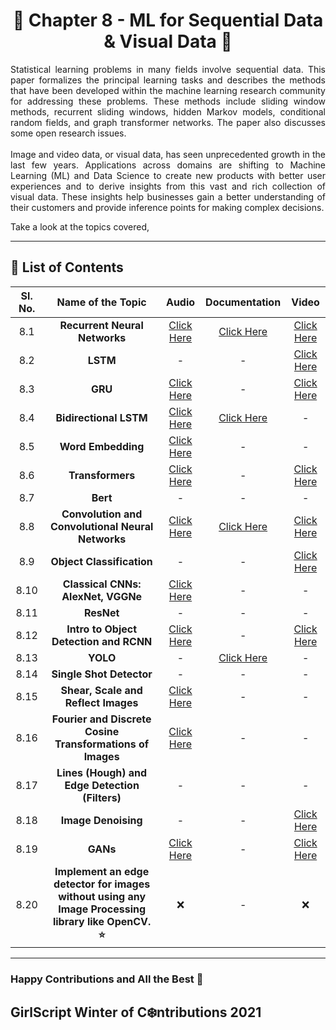 <div align = 'center'>
  <h1> 🔶 Chapter 8 - ML for Sequential Data & Visual Data 🔶 </h1>
  </div>
  
  <p align = 'justify'>Statistical learning problems in many fields involve sequential data. This paper formalizes the principal learning tasks and describes
the methods that have been developed within the machine learning research community for addressing these problems. These methods include
sliding window methods, recurrent sliding windows, hidden Markov models, conditional random fields, and graph transformer networks. The paper also discusses some open research issues.<br><br>Image and video data, or visual data, has seen unprecedented growth in the last few years. Applications across domains are shifting to Machine Learning (ML) and Data Science to create new products with better user experiences and to derive insights from this vast and rich collection of visual data. These insights help businesses gain a better understanding of their customers and provide inference points for making complex decisions.</p>

Take a look at the topics covered,
******************************************************************
## 📌 List of Contents

| Sl. No. | Name of the Topic | Audio | Documentation | Video |
| :-: | :-: | :-: | :-: | :-: |
| 8.1 | **Recurrent Neural Networks** | [Click Here](https://github.com/girlscript/winter-of-contributing/blob/Machine_Learning/Machine_Learning/ML_For_Sequential_Data_%26_Visual_Data/ML_8_1_RNN_(A).md) | [Click Here](https://github.com/girlscript/winter-of-contributing/blob/Machine_Learning/Machine_Learning/ML_For_Sequential_Data_%26_Visual_Data/ML_8_1_RNN_(D).ipynb) | [Click Here](https://github.com/girlscript/winter-of-contributing/blob/Machine_Learning/Machine_Learning/ML_For_Sequential_Data_%26_Visual_Data/ML_8_1_RNN_(V).md) |
| 8.2 | **LSTM** | - | - | [Click Here](https://github.com/girlscript/winter-of-contributing/blob/Machine_Learning/Machine_Learning/ML_For_Sequential_Data_%26_Visual_Data/ML_8_2_LSTM_(V).md) |
| 8.3 | **GRU** | [Click Here](https://github.com/girlscript/winter-of-contributing/blob/Machine_Learning/Machine_Learning/ML_For_Sequential_Data_%26_Visual_Data/ML_8_3_GRU_(A).md) | - | [Click Here](https://github.com/girlscript/winter-of-contributing/blob/Machine_Learning/Machine_Learning/ML_For_Sequential_Data_%26_Visual_Data/ML_8_3_GRU_(V).md) |
| 8.4 | **Bidirectional LSTM** | [Click Here](https://github.com/girlscript/winter-of-contributing/blob/Machine_Learning/Machine_Learning/ML_For_Sequential_Data_%26_Visual_Data/ML_8_4_Bidirectional_LSTM_(A).md) | [Click Here](https://github.com/girlscript/winter-of-contributing/blob/Machine_Learning/Machine_Learning/ML_For_Sequential_Data_%26_Visual_Data/ML_8_4_Bidirectional_LSTM_(D).md) | - |
| 8.5 | **Word Embedding** | [Click Here](https://github.com/girlscript/winter-of-contributing/blob/Machine_Learning/Machine_Learning/ML_For_Sequential_Data_%26_Visual_Data/ML_8_5_Word_Embedding(A).md) | - | - |
| 8.6 | **Transformers** | [Click Here](https://github.com/girlscript/winter-of-contributing/blob/Machine_Learning/Machine_Learning/ML_For_Sequential_Data_%26_Visual_Data/ML_8_6_Transformers_(A).md) | - | [Click Here](https://github.com/girlscript/winter-of-contributing/blob/Machine_Learning/Machine_Learning/ML_For_Sequential_Data_%26_Visual_Data/ML_8_6_Transformers_(V).md) |
| 8.7 | **Bert** | - | - | - |
| 8.8 | **Convolution and Convolutional Neural Networks** | [Click Here](https://github.com/girlscript/winter-of-contributing/blob/Machine_Learning/Machine_Learning/ML_For_Sequential_Data_%26_Visual_Data/ML_8_8_Convolution_and_CNNs(_A).md) | [Click Here](ML_8_8_Convolution_and_CNNs_(D).ipynb) | [Click Here](https://github.com/girlscript/winter-of-contributing/blob/Machine_Learning/Machine_Learning/ML_For_Sequential_Data_%26_Visual_Data/ML_8_8_Convolution_and_CNNs_(V).md) |
| 8.9 | **Object Classification** | - | - | [Click Here](https://github.com/girlscript/winter-of-contributing/blob/Machine_Learning/Machine_Learning/ML_For_Sequential_Data_%26_Visual_Data/ML_8_9_Object_Classification_(V).md) |
| 8.10 | **Classical CNNs: AlexNet, VGGNe** | [Click Here](https://github.com/girlscript/winter-of-contributing/blob/Machine_Learning/Machine_Learning/ML_For_Sequential_Data_%26_Visual_Data/ML_8_10_Classical_CNNs_AlexNet_VGGNet_(A).md) | - | - |
| 8.11 | **ResNet** | - | - | - |
| 8.12 | **Intro to Object Detection and RCNN** | [Click Here](https://github.com/girlscript/winter-of-contributing/blob/Machine_Learning/Machine_Learning/ML_For_Sequential_Data_%26_Visual_Data/ML_8_12_What_is_Object_Detection_and_RCNN_(A).md) | - | [Click Here](https://github.com/girlscript/winter-of-contributing/blob/Machine_Learning/Machine_Learning/ML_For_Sequential_Data_%26_Visual_Data/ML_8_12_What_is_Object_Detection_and_RCNN_(V).md) |
| 8.13 | **YOLO** | - | [Click Here](https://github.com/girlscript/winter-of-contributing/blob/Machine_Learning/Machine_Learning/ML_For_Sequential_Data_%26_Visual_Data/ML_8_13_YOLO(D).md) | - |
| 8.14 | **Single Shot Detector** | - | - | - |
| 8.15 | **Shear, Scale and Reflect Images** | [Click Here](https://github.com/girlscript/winter-of-contributing/blob/Machine_Learning/Machine_Learning/ML_For_Sequential_Data_%26_Visual_Data/ML_8_15_Shear_Scale_and_Reflect_Images_(A).md) | - | - |
| 8.16 | **Fourier and Discrete Cosine Transformations of Images** | [Click Here](https://github.com/girlscript/winter-of-contributing/blob/Machine_Learning/Machine_Learning/ML_For_Sequential_Data_%26_Visual_Data/ML_8_16_Fourier_and_Discrete_Cosine_Transformations_of_Images_(A).md) | - | - |
| 8.17 | **Lines (Hough) and Edge Detection (Filters)** | - | - | - |
| 8.18 | **Image Denoising** | - | - | [Click Here](https://github.com/girlscript/winter-of-contributing/blob/Machine_Learning/Machine_Learning/ML_For_Sequential_Data_%26_Visual_Data/ML_8_18_Image_Denoising_(V).md) |
| 8.19 | **GANs** | [Click Here](https://github.com/girlscript/winter-of-contributing/blob/Machine_Learning/Machine_Learning/ML_For_Sequential_Data_%26_Visual_Data/ML_8_19_GAN_(A).md) | - | [Click Here](https://github.com/girlscript/winter-of-contributing/blob/Machine_Learning/Machine_Learning/ML_For_Sequential_Data_%26_Visual_Data/ML_8_19_GAN_(V).md) |
| 8.20 | **Implement an edge detector for images without using any Image Processing library like OpenCV. ⭐** | :x: | - | :x: |

**************************************************************************
### Happy Contributions and All the Best 🚀
## GirlScript Winter of C:snowflake:ntributions 2021
